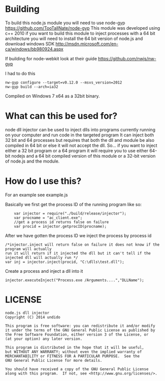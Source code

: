 Building
===================
To build this node.js module you will need to use node-gyp https://github.com/TooTallNate/node-gyp
This module was developed using c++ 2010 if you want to build this module to inject processes with a 64 bit architecture
you will need to install the 64 bit version of node.js and download windows SDK http://msdn.microsoft.com/en-ca/windows/bb980924.aspx

If building for node-webkit look at their guide https://github.com/nwjs/nw-gyp

I had to do this

```
nw-gyp configure --target=v0.12.0 --msvs_version=2012
nw-gyp build --arch=ia32
```

Compiled on Windows 7 x64 as a 32bit binary.


What can this be used for?
===================
node dll injector can be used to inject dlls into programs currently running on your computer and run code in the targeted program
It can inject both 32 bit and 64 processes but requires that both the dll and module be also compiled in 64 bit or else it will not 
accept the dll. So... if you want to inject either a 32 bit program or a 64 program it will require you to use either 64-bit nodejs 
and a 64 bit compiled version of this module or a 32-bit version of node.js and the module.

How do I use this?
===================
For an example see example.js

Basically we first get the process ID of the running program like so:

		var injector = require("./build/release/injector");
		var procname = "ac_client.exe"; 
		//get a process id returns false on failure
		var procid = injector.getprocID(procname);



After we have gotten the process ID we inject the process by process id


	/*injector.inject will return false on failure it does not know if the program will actually 
	run it will return if it injected the dll but it can't tell if the injected dll will actually run */
	var inj = injector.inject(procid, "C:\dlls\test.dll");


Create a process and inject a dll into it
```
injector.executeInject("Process.exe /Arguments....","DLLName");
```

LICENSE
===================
	node.js dll injector
    Copyright (C) 2014 undido

    This program is free software: you can redistribute it and/or modify
    it under the terms of the GNU General Public License as published by
    the Free Software Foundation, either version 3 of the License, or
    (at your option) any later version.

    This program is distributed in the hope that it will be useful,
    but WITHOUT ANY WARRANTY; without even the implied warranty of
    MERCHANTABILITY or FITNESS FOR A PARTICULAR PURPOSE.  See the
    GNU General Public License for more details.

    You should have received a copy of the GNU General Public License
    along with this program.  If not, see <http://www.gnu.org/licenses/>.

